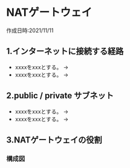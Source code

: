 # NATゲートウェイ
作成日時:2021/11/11

## 1.インターネットに接続する経路
* xxxxをxxxとする。
→
* xxxxをxxxとする。
→

## 2.public / private サブネット
* xxxxをxxxとする。
→
* xxxxをxxxとする。
→

## 3.NATゲートウェイの役割

### 構成図